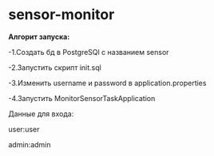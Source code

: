 # sensor-monitor

**Алгорит запуска:**

-1.Создать бд в PostgreSQl с названием sensor

-2.Запустить скрипт init.sql

-3.Изменить username и password в application.properties

-4.Запустить MonitorSensorTaskApplication


Данные для входа:

user:user

admin:admin
